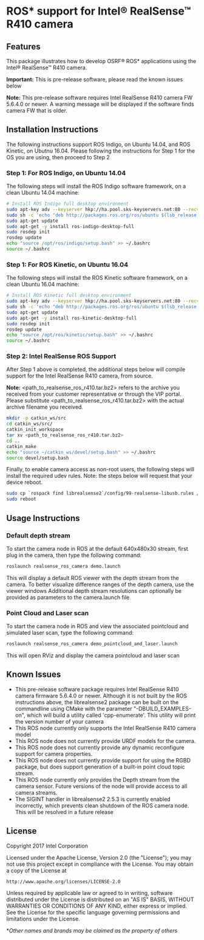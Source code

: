 # ROS* support for Intel® RealSense™ R410 camera 

## Features
This package illustrates how to develop OSRF&reg; ROS* applications using the Intel® RealSense™ R410 camera. 

**Important:** This is pre-release software, please read the known issues below

**Note:** This pre-release software requires Intel RealSense R410 camera FW 5.6.4.0 or newer. A warning message will be displayed if the software finds camera FW that is older.

## Installation Instructions

The following instructions support ROS Indigo, on Ubuntu 14.04, and ROS Kinetic, on Ubutnu 16.04.  Please following the instructions for Step 1 for the OS you are using, then proceed to Step 2

### Step 1: For ROS Indigo, on Ubuntu 14.04

The following steps will install the ROS Indigo software framework, on a clean Ubuntu 14.04 machine:
```bash
# Install ROS Indigo full desktop environment
sudo apt-key adv --keyserver hkp://ha.pool.sks-keyservers.net:80 --recv-key 421C365BD9FF1F717815A3895523BAEEB01FA116
sudo sh -c 'echo "deb http://packages.ros.org/ros/ubuntu $(lsb_release -sc) main" > /etc/apt/sources.list.d/ros-latest.list'
sudo apt-get update
sudo apt-get -y install ros-indigo-desktop-full
sudo rosdep init
rosdep update
echo "source /opt/ros/indigo/setup.bash" >> ~/.bashrc
source ~/.bashrc
```

### Step 1: For ROS Kinetic, on Ubuntu 16.04
The following steps will install the ROS Kinetic software framework, on a clean Ubuntu 16.04 machine:
```bash
# Install ROS Kinetic full desktop environment
sudo apt-key adv --keyserver hkp://ha.pool.sks-keyservers.net:80 --recv-key 421C365BD9FF1F717815A3895523BAEEB01FA116
sudo sh -c 'echo "deb http://packages.ros.org/ros/ubuntu $(lsb_release -sc) main" > /etc/apt/sources.list.d/ros-latest.list'
sudo apt-get update
sudo apt-get -y install ros-kinetic-desktop-full
sudo rosdep init
rosdep update
echo "source /opt/ros/kinetic/setup.bash" >> ~/.bashrc
source ~/.bashrc
```

### Step 2: Intel RealSense ROS Support
After Step 1 above is completed, the additional steps below will compile support for the Intel RealSense R410 camera, from source.  

**Note:** <path_to_realsense_ros_r410.tar.bz2> refers to the archive you received from your customer representative or through the VIP portal.  Please substitute <path_to_realsense_ros_r410.tar.bz2> with the actual archive filename you received.
```bash
mkdir -p catkin_ws/src
cd catkin_ws/src/
catkin_init_workspace 
tar xv <path_to_realsense_ros_r410.tar.bz2>
cd ..
catkin_make
echo "source ~/catkin_ws/devel/setup.bash" >> ~/.bashrc
source devel/setup.bash
```

Finally, to enable camera access as non-root users, the following steps will install the required udev rules.  Note: the steps below will request that your device reboot.
```bash
sudo cp `rospack find librealsense2`/config/99-realsense-libusb.rules /etc/udev/rules.d/
sudo reboot
```

## Usage Instructions

### Default depth stream
To start the camera node in ROS at the default 640x480x30 stream, first plug in the camera, then type the following command:

```bash
roslaunch realsense_ros_camera demo.launch
```

This will display a default ROS viewer with the depth stream from the camera.  To better visualize difference ranges of the depth camera, use the viewer windows 
Additional depth stream resolutions can optionally be provided as parameters to the camera.launch file

### Point Cloud and Laser scan 

To start the camera node in ROS and view the associated pointcloud and simulated laser scan, type the following command:

```bash
roslaunch realsense_ros_camera demo_pointcloud_and_laser.launch
```

This will open RViz and display the camera pointcloud and laser scan

## Known Issues
* This pre-release software package requires Intel RealSense R410 camera firmware 5.6.4.0 or newer.  Although it is not built by the ROS instructions above, the librealsense2 package can be built on the commandline using CMake with the parameter "-DBUILD_EXAMPLES-on", which will build a utility called 'cpp-enumerate'.  This utility will print the version number of your camera
* This ROS node currently only supports the Intel RealSense R410 camera model
* This ROS node does not currently provide URDF models for the camera.
* This ROS node does not currently provide any dynamic reconfigure support for camera properties.
* This ROS node does not currently provide support for using the RGBD package, but does support generation of a built-in point cloud topic stream.
* This ROS node currently only provides the Depth stream from the camera sensor.  Future versions of the node will provide access to all camera streams.
* The SIGINT handler in librealsense2 2.5.3 is currently enabled incorrectly, which prevents clean shutdown of the ROS camera node.  This will be resolved in a future release

## License
Copyright 2017 Intel Corporation

Licensed under the Apache License, Version 2.0 (the "License");
you may not use this project except in compliance with the License.
You may obtain a copy of the License at

    http://www.apache.org/licenses/LICENSE-2.0

Unless required by applicable law or agreed to in writing, software
distributed under the License is distributed on an "AS IS" BASIS,
WITHOUT WARRANTIES OR CONDITIONS OF ANY KIND, either express or implied.
See the License for the specific language governing permissions and
limitations under the License.

**Other names and brands may be claimed as the property of others*
